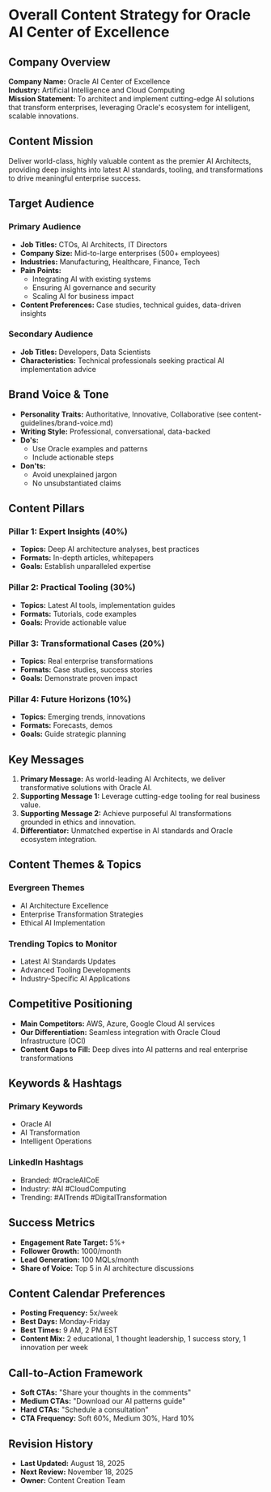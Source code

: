 # Overall Content Strategy for Oracle AI Center of Excellence

## Company Overview
**Company Name:** Oracle AI Center of Excellence  
**Industry:** Artificial Intelligence and Cloud Computing  
**Mission Statement:** To architect and implement cutting-edge AI solutions that transform enterprises, leveraging Oracle's ecosystem for intelligent, scalable innovations.

## Content Mission
Deliver world-class, highly valuable content as the premier AI Architects, providing deep insights into latest AI standards, tooling, and transformations to drive meaningful enterprise success.

## Target Audience

### Primary Audience
- **Job Titles:** CTOs, AI Architects, IT Directors  
- **Company Size:** Mid-to-large enterprises (500+ employees)  
- **Industries:** Manufacturing, Healthcare, Finance, Tech  
- **Pain Points:**  
  - Integrating AI with existing systems  
  - Ensuring AI governance and security  
  - Scaling AI for business impact  
- **Content Preferences:** Case studies, technical guides, data-driven insights

### Secondary Audience
- **Job Titles:** Developers, Data Scientists  
- **Characteristics:** Technical professionals seeking practical AI implementation advice

## Brand Voice & Tone
- **Personality Traits:** Authoritative, Innovative, Collaborative (see content-guidelines/brand-voice.md)  
- **Writing Style:** Professional, conversational, data-backed  
- **Do's:**  
  - Use Oracle examples and patterns  
  - Include actionable steps  
- **Don'ts:**  
  - Avoid unexplained jargon  
  - No unsubstantiated claims

## Content Pillars

### Pillar 1: Expert Insights (40%)
- **Topics:** Deep AI architecture analyses, best practices  
- **Formats:** In-depth articles, whitepapers  
- **Goals:** Establish unparalleled expertise

### Pillar 2: Practical Tooling (30%)
- **Topics:** Latest AI tools, implementation guides  
- **Formats:** Tutorials, code examples  
- **Goals:** Provide actionable value

### Pillar 3: Transformational Cases (20%)
- **Topics:** Real enterprise transformations  
- **Formats:** Case studies, success stories  
- **Goals:** Demonstrate proven impact

### Pillar 4: Future Horizons (10%)
- **Topics:** Emerging trends, innovations  
- **Formats:** Forecasts, demos  
- **Goals:** Guide strategic planning

## Key Messages
1. **Primary Message:** As world-leading AI Architects, we deliver transformative solutions with Oracle AI.  
2. **Supporting Message 1:** Leverage cutting-edge tooling for real business value.  
3. **Supporting Message 2:** Achieve purposeful AI transformations grounded in ethics and innovation.  
4. **Differentiator:** Unmatched expertise in AI standards and Oracle ecosystem integration.

## Content Themes & Topics

### Evergreen Themes
- AI Architecture Excellence  
- Enterprise Transformation Strategies  
- Ethical AI Implementation

### Trending Topics to Monitor
- Latest AI Standards Updates  
- Advanced Tooling Developments  
- Industry-Specific AI Applications

## Competitive Positioning
- **Main Competitors:** AWS, Azure, Google Cloud AI services  
- **Our Differentiation:** Seamless integration with Oracle Cloud Infrastructure (OCI)  
- **Content Gaps to Fill:** Deep dives into AI patterns and real enterprise transformations

## Keywords & Hashtags

### Primary Keywords
- Oracle AI  
- AI Transformation  
- Intelligent Operations

### LinkedIn Hashtags
- Branded: #OracleAICoE  
- Industry: #AI #CloudComputing  
- Trending: #AITrends #DigitalTransformation

## Success Metrics
- **Engagement Rate Target:** 5%+  
- **Follower Growth:** 1000/month  
- **Lead Generation:** 100 MQLs/month  
- **Share of Voice:** Top 5 in AI architecture discussions

## Content Calendar Preferences
- **Posting Frequency:** 5x/week  
- **Best Days:** Monday-Friday  
- **Best Times:** 9 AM, 2 PM EST  
- **Content Mix:** 2 educational, 1 thought leadership, 1 success story, 1 innovation per week

## Call-to-Action Framework
- **Soft CTAs:** "Share your thoughts in the comments"  
- **Medium CTAs:** "Download our AI patterns guide"  
- **Hard CTAs:** "Schedule a consultation"  
- **CTA Frequency:** Soft 60%, Medium 30%, Hard 10%

## Revision History
- **Last Updated:** August 18, 2025  
- **Next Review:** November 18, 2025  
- **Owner:** Content Creation Team
